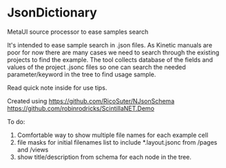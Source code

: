 # JsonDictionary

MetaUI source processor to ease samples search

It's intended to ease sample search in .json files. As Kinetic manuals are poor for now there are many cases we need to search through the existing projects to find the example.
The tool collects database of the fields and values of the project .jsonc files so one can search the needed parameter/keyword in the tree to find usage sample.

Read quick note inside for use tips.

Created using 
https://github.com/RicoSuter/NJsonSchema
https://github.com/robinrodricks/ScintillaNET.Demo

To do:

1. Comfortable way to show multiple file names for each example cell
2. file masks for initial filenames list to include \*.layout.jsonc from /pages and /views
3. show title/description from schema for each node in the tree.